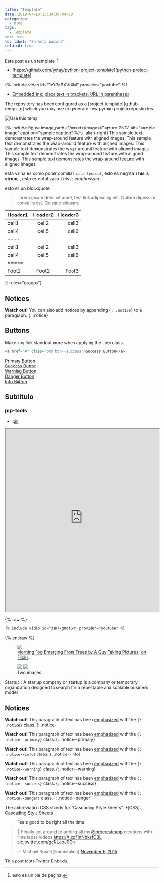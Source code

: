 ```yaml
---
title: "Template"
date: 2019-04-18T15:34:30-04:00
categories:
  - blog
tags:
  - Template
toc: true
toc_label: "En ésta página"
related: true
---
```




Este post es un template. [^keyword]   

<!--more-->

- [https://github.com/yxtay/python-project-template][python-project-template]

{% include video id="1eYPa6XVIXM" provider="youtube" %}



- [Embedded link: place text in brackets, URL in parentheses](http://google.com)

The repository has been configured as a [project template][github-template]
which you may use to generate new python project repositories.



![Use this temp](/myweb/assets/images/bio-photo.PNG)


{% include figure image_path="/assets/images/Capture.PNG" alt="sample image" caption="sample caption" %}{: .align-right}
This sample text demonstrates the wrap-around feature with aligned images. This sample text demonstrates the wrap-around feature with aligned images. This sample text demonstrates the wrap-around feature with aligned images. This sample text demonstrates the wrap-around feature with aligned images. This sample text demonstrates the wrap-around feature with aligned images.

esta vaina es como poner comillas  `cita textual`, esto es negrita **This is strong**., esto es enfatizado *This is emphasized*.

esto es un blockquote
> Lorem ipsum dolor sit amet, test link adipiscing elit. Nullam dignissim convallis est. Quisque aliquam.

| Header1 | Header2 | Header3 |
|:--------|:-------:|--------:|
| cell1   | cell2   | cell3   |
| cell4   | cell5   | cell6   |
|----
| cell1   | cell2   | cell3   |
| cell4   | cell5   | cell6   |
|=====
| Foot1   | Foot2   | Foot3
{: rules="groups"}

## Notices

**Watch out!** You can also add notices by appending `{: .notice}` to a paragraph.
{: .notice}

## Buttons

Make any link standout more when applying the `.btn` class.

```html
<a href="#" class="btn btn--success">Success Button</a>
```

<div markdown="0"><a href="#" class="btn">Primary Button</a></div>
<div markdown="0"><a href="#" class="btn btn--success">Success Button</a></div>
<div markdown="0"><a href="#" class="btn btn--warning">Warning Button</a></div>
<div markdown="0"><a href="#" class="btn btn--danger">Danger Button</a></div>
<div markdown="0"><a href="#" class="btn btn--info">Info Button</a></div>



## Subtitulo

### pip-tools

  - [pip][pip]


<iframe src="https://jackdougherty.youcanbook.me/" width="100%" height="600px"></iframe>

{% raw %}
```markdown
{% include video id="3sK7-g0otGM" provider="youtube" %}
```
{% endraw %}

<figure>
	<a href="http://farm9.staticflickr.com/8426/7758832526_cc8f681e48_b.jpg"><img src="http://farm9.staticflickr.com/8426/7758832526_cc8f681e48_c.jpg"></a>
	<figcaption><a href="http://www.flickr.com/photos/80901381@N04/7758832526/" title="Morning Fog Emerging From Trees by A Guy Taking Pictures, on Flickr">Morning Fog Emerging From Trees by A Guy Taking Pictures, on Flickr</a>.</figcaption>
</figure>

<figure class="half">
	<a href="http://placehold.it/1200x600.JPG"><img src="http://placehold.it/600x300.jpg"></a>
	<a href="http://placehold.it/1200x600.jpeg"><img src="http://placehold.it/600x300.jpg"></a>
	<figcaption>Two images.</figcaption>
</figure>

Startup
:   A startup company or startup is a company or temporary organization designed to search for a repeatable and scalable business model.


## Notices

**Watch out!** This paragraph of text has been [emphasized](#) with the `{: .notice}` class.
{: .notice}

**Watch out!** This paragraph of text has been [emphasized](#) with the `{: .notice--primary}` class.
{: .notice--primary}

**Watch out!** This paragraph of text has been [emphasized](#) with the `{: .notice--info}` class.
{: .notice--info}

**Watch out!** This paragraph of text has been [emphasized](#) with the `{: .notice--warning}` class.
{: .notice--warning}

**Watch out!** This paragraph of text has been [emphasized](#) with the `{: .notice--success}` class.
{: .notice--success}

**Watch out!** This paragraph of text has been [emphasized](#) with the `{: .notice--danger}` class.
{: .notice--danger}

The abbreviation CSS stands for "Cascading Style Sheets".
*[CSS]: Cascading Style Sheets

<figure style="width: 300px" class="align-right">
  <img src="{{ site.url }}{{ site.baseurl }}/assets/images/bio-photo.PNG" alt="">
  <figcaption>Feels good to be right all the time.</figcaption>
</figure>

<blockquote class="twitter-tweet" data-lang="en"><p lang="en" dir="ltr">🎨 Finally got around to adding all my <a href="https://twitter.com/procreateapp">@procreateapp</a> creations with time lapse videos <a href="https://t.co/1nNbkefC3L">https://t.co/1nNbkefC3L</a> <a href="https://t.co/gcNLJoJ0Gn">pic.twitter.com/gcNLJoJ0Gn</a></p>&mdash; Michael Rose (@mmistakes) <a href="https://twitter.com/mmistakes/status/662678050795094016">November 6, 2015</a></blockquote>
<script async src="//platform.twitter.com/widgets.js" charset="utf-8"></script>

This post tests Twitter Embeds.

[^keyword]: esto es un pie de pagina.

[python-project-template]: https://github.com/yxtay/python-project-template
[pip]: https://pip.pypa.io/en/stable
